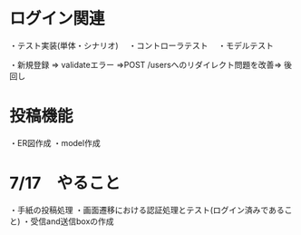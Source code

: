 # ログイン関連
・テスト実装(単体・シナリオ)
　・コントローラテスト
　・モデルテスト

・新規登録 => validateエラー =>POST /usersへのリダイレクト問題を改善=> 後回し

# 投稿機能
・ER図作成
・model作成

# 7/17　やること
・手紙の投稿処理
・画面遷移における認証処理とテスト(ログイン済みであること)
・受信and送信boxの作成

